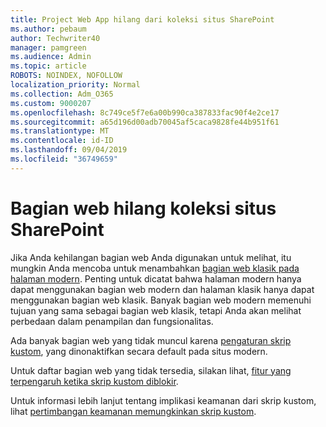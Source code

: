 ```yaml
---
title: Project Web App hilang dari koleksi situs SharePoint
ms.author: pebaum
author: Techwriter40
manager: pamgreen
ms.audience: Admin
ms.topic: article
ROBOTS: NOINDEX, NOFOLLOW
localization_priority: Normal
ms.collection: Adm_O365
ms.custom: 9000207
ms.openlocfilehash: 8c749ce5f7e6a00b990ca387833fac90f4e2ce17
ms.sourcegitcommit: a65d196d00adb70045af5caca9828fe44b951f61
ms.translationtype: MT
ms.contentlocale: id-ID
ms.lasthandoff: 09/04/2019
ms.locfileid: "36749659"
---
```

# <a name="missing-web-part-in-sharepoint-site-collection"></a>Bagian web hilang koleksi situs SharePoint

Jika Anda kehilangan bagian web Anda digunakan untuk melihat, itu mungkin Anda mencoba untuk menambahkan [bagian web klasik pada halaman modern](https://support.office.com/article/classic-and-modern-web-part-experiences-3fdae6c3-8fc1-49ab-8708-8c104b882e64). Penting untuk dicatat bahwa halaman modern hanya dapat menggunakan bagian web modern dan halaman klasik hanya dapat menggunakan bagian web klasik. Banyak bagian web modern memenuhi tujuan yang sama sebagai bagian web klasik, tetapi Anda akan melihat perbedaan dalam penampilan dan fungsionalitas.

Ada banyak bagian web yang tidak muncul karena [pengaturan skrip kustom](https://docs.microsoft.com/sharepoint/allow-or-prevent-custom-script), yang dinonaktifkan secara default pada situs modern. 

Untuk daftar bagian web yang tidak tersedia, silakan lihat, [fitur yang terpengaruh ketika skrip kustom diblokir](https://docs.microsoft.com/sharepoint/allow-or-prevent-custom-script#features-affected-when-custom-script-is-blocked).

 Untuk informasi lebih lanjut tentang implikasi keamanan dari skrip kustom, lihat [pertimbangan keamanan memungkinkan skrip kustom](https://docs.microsoft.com/sharepoint/security-considerations-of-allowing-custom-script).
